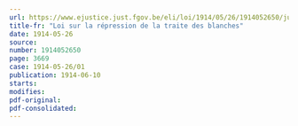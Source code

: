 ```yaml
---
url: https://www.ejustice.just.fgov.be/eli/loi/1914/05/26/1914052650/justel
title-fr: "Loi sur la répression de la traite des blanches"
date: 1914-05-26
source:
number: 1914052650
page: 3669
case: 1914-05-26/01
publication: 1914-06-10
starts:
modifies:
pdf-original:
pdf-consolidated:
---
```



